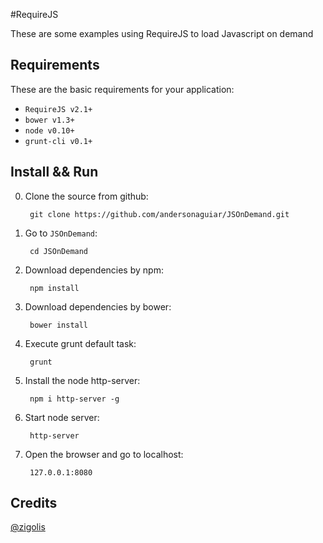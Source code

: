 #RequireJS

These are some examples using RequireJS to load Javascript on demand


## Requirements

These are the basic requirements for your application:

* ```RequireJS v2.1+```
* ```bower v1.3+```
* ```node v0.10+```
* ```grunt-cli v0.1+```


## Install && Run

0. Clone the source from github:

        git clone https://github.com/andersonaguiar/JSOnDemand.git

0. Go to `JSOnDemand`:

		cd JSOnDemand

0. Download dependencies by npm:

		npm install

0. Download dependencies by bower:

		bower install
		
0. Execute grunt default task:

		grunt

0. Install the node http-server:

		npm i http-server -g

0. Start node server:

		http-server

0. Open the browser and go to localhost:

		127.0.0.1:8080


## Credits

[@zigolis](https://github.com/zigolis/)
